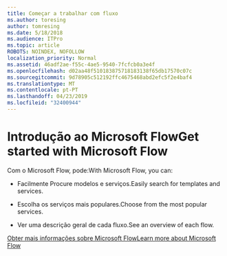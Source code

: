 ```yaml
---
title: Começar a trabalhar com fluxo
ms.author: toresing
author: tomresing
ms.date: 5/18/2018
ms.audience: ITPro
ms.topic: article
ROBOTS: NOINDEX, NOFOLLOW
localization_priority: Normal
ms.assetid: 46adf2ae-f55c-4ae5-9540-7fcfcb0a3e4f
ms.openlocfilehash: d02aa48f510183875718183138f65db17570c07c
ms.sourcegitcommit: 9d78905c512192ffc4675468abd2efc5f2e4baf4
ms.translationtype: MT
ms.contentlocale: pt-PT
ms.lasthandoff: 04/23/2019
ms.locfileid: "32400944"
---
```

# <a name="get-started-with-microsoft-flow"></a><span data-ttu-id="2f398-102">Introdução ao Microsoft Flow</span><span class="sxs-lookup"><span data-stu-id="2f398-102">Get started with Microsoft Flow</span></span>

<span data-ttu-id="2f398-103">Com o Microsoft Flow, pode:</span><span class="sxs-lookup"><span data-stu-id="2f398-103">With Microsoft Flow, you can:</span></span>
  
- <span data-ttu-id="2f398-104">Facilmente Procure modelos e serviços.</span><span class="sxs-lookup"><span data-stu-id="2f398-104">Easily search for templates and services.</span></span>
    
- <span data-ttu-id="2f398-105">Escolha os serviços mais populares.</span><span class="sxs-lookup"><span data-stu-id="2f398-105">Choose from the most popular services.</span></span>
    
- <span data-ttu-id="2f398-106">Ver uma descrição geral de cada fluxo.</span><span class="sxs-lookup"><span data-stu-id="2f398-106">See an overview of each flow.</span></span>
    
[<span data-ttu-id="2f398-107">Obter mais informações sobre Microsoft Flow</span><span class="sxs-lookup"><span data-stu-id="2f398-107">Learn more about Microsoft Flow</span></span>](https://go.microsoft.com/fwlink/?linkid=874446)
  

